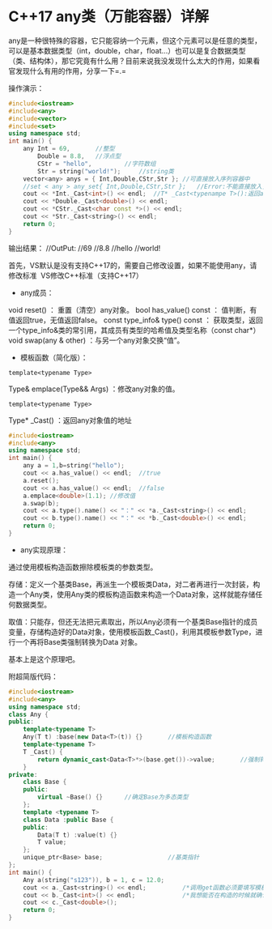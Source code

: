 # C++17 any类（万能容器）详解


any是一种很特殊的容器，它只能容纳一个元素，但这个元素可以是任意的类型，可以是基本数据类型（int，double，char，float...）也可以是复合数据类型（类、结构体），那它究竟有什么用？目前来说我没发现什么太大的作用，如果看官发现什么有用的作用，分享一下=.=

操作演示：

```c++
#include<iostream>
#include<any>
#include<vector>
#include<set>
using namespace std;
int main() {
	any Int = 69,		//整型
		Double = 8.8,	//浮点型
		CStr = "hello",			//字符数组
		Str = string("world!");		//string类
	vector<any> anys = { Int,Double,CStr,Str };	//可直接放入序列容器中
	//set < any > any_set{ Int,Double,CStr,Str };	//Error:不能直接放入关联容器内,需要提供operator<，但 any 很难比较
	cout << *Int._Cast<int>() << endl;	//T* _Cast<typenampe T>():返回any对象的"值"，但需要一个模板参数确定对象值的类型
	cout << *Double._Cast<double>() << endl;
	cout << *CStr._Cast<char const *>() << endl;
	cout << *Str._Cast<string>() << endl;
	return 0;
}
```

输出结果：
//OutPut:
//69
//8.8
//hello
//world!
 
首先，VS默认是没有支持C++17的，需要自己修改设置，如果不能使用any，请修改标准
 VS修改C++标准（支持C++17）

* any成员：

void reset() ： 重置（清空）any对象。
bool has_value() const ： 值判断，有值返回true，无值返回false。
const type_info& type() const ： 获取类型，返回一个type_info&类的常引用，其成员有类型的哈希值及类型名称（const char*）
void swap(any & other) ：与另一个any对象交换“值”。

* 模板函数（简化版）：

`template<typename Type>`    

Type& emplace(Type&& Args) ：修改any对象的值。

`template<typename Type>`

Type* _Cast() ：返回any对象值的地址

```c++
#include<iostream>
#include<any>
using namespace std;
int main() {
	any a = 1,b=string("hello");
	cout << a.has_value() << endl;	//true
	a.reset();
	cout << a.has_value() << endl;	//false
	a.emplace<double>(1.1);	//修改值
	a.swap(b);
	cout << a.type().name() << "：" << *a._Cast<string>() << endl;		//string ：hello
	cout << b.type().name() << "：" << *b._Cast<double>() << endl;		//double ：1.1
	return 0;
}
```

* any实现原理：

通过使用模板构造函数擦除模板类的参数类型。

存储：定义一个基类Base，再派生一个模板类Data，对二者再进行一次封装，构造一个Any类，使用Any类的模板构造函数来构造一个Data对象，这样就能存储任何数据类型。

取值：只能存，但还无法把元素取出，所以Any必须有一个基类Base指针的成员变量，存储构造好的Data对象，使用模板函数_Cast()，利用其模板参数Type，进行一个再将Base类强制转换为Data<Type> 对象。

基本上是这个原理吧。

附超简版代码：

```c++
#include<iostream>
#include<any>
using namespace std;
class Any {
public:
	template<typename T>
	Any(T t) :base(new Data<T>(t)) {}		//模板构造函数
	template<typename T>
	T _Cast() {
		return dynamic_cast<Data<T>*>(base.get())->value;		//强制转换
	}
private:
	class Base {
	public:
		virtual ~Base() {}		//确定Base为多态类型
	};
	template <typename T>
	class Data :public Base {
	public:
		Data(T t) :value(t) {}
		T value;
	};
	unique_ptr<Base> base;					//基类指针
};
int main() {
	Any a(string("s123")), b = 1, c = 12.0;
	cout << a._Cast<string>() << endl;			/*调用get函数必须要填写模板参数，我感觉这样大大折扣了any的作用*/
	cout << b._Cast<int>() << endl;				/*我想能否在构造的时候就确认参数的类型，保证_Cast调用的时候不需要使用模板参数*/
	cout << c._Cast<double>();
	return 0;
}
```

